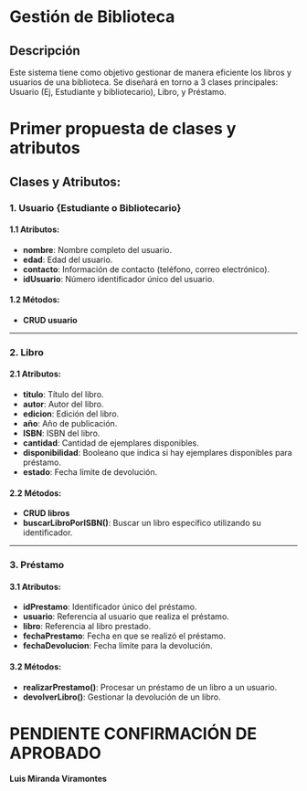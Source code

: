 # Gestión de Biblioteca
## Descripción
Este sistema tiene como objetivo gestionar de manera eficiente los libros y usuarios de una biblioteca.
Se diseñará en torno a 3 clases principales: Usuario (Ej, Estudiante y bibliotecario), Libro, y Préstamo.
# Primer propuesta de clases y atributos

## Clases y Atributos:

### 1. Usuario {Estudiante o Bibliotecario}
#### 1.1 Atributos:
- **nombre**: Nombre completo del usuario.
- **edad**: Edad del usuario.
- **contacto**: Información de contacto (teléfono, correo electrónico).
- **idUsuario**: Número identificador único del usuario.

#### 1.2 Métodos:
- **CRUD usuario**

---

### 2. Libro
#### 2.1 Atributos:
- **titulo**: Título del libro.
- **autor**: Autor del libro.
- **edicion**: Edición del libro.
- **año**: Año de publicación.
- **ISBN**: ISBN del libro.
- **cantidad**: Cantidad de ejemplares disponibles.
- **disponibilidad**: Booleano que indica si hay ejemplares disponibles para préstamo.
- **estado**: Fecha límite de devolución.

#### 2.2 Métodos:
- **CRUD libros**
- **buscarLibroPorISBN()**: Buscar un libro específico utilizando su identificador.

---

### 3. Préstamo
#### 3.1 Atributos:
- **idPrestamo**: Identificador único del préstamo.
- **usuario**: Referencia al usuario que realiza el préstamo.
- **libro**: Referencia al libro prestado.
- **fechaPrestamo**: Fecha en que se realizó el préstamo.
- **fechaDevolucion**: Fecha límite para la devolución.

#### 3.2 Métodos:
- **realizarPrestamo()**: Procesar un préstamo de un libro a un usuario.
- **devolverLibro()**: Gestionar la devolución de un libro.

# PENDIENTE CONFIRMACIÓN DE APROBADO
#### Luis Miranda Viramontes

